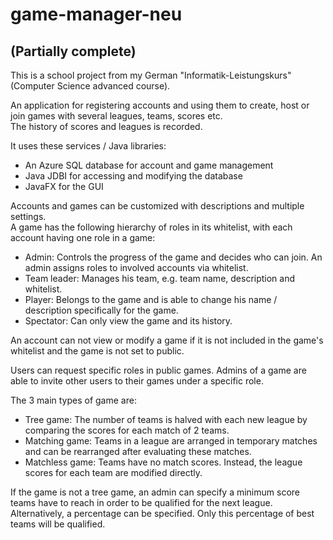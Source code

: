# game-manager-neu
## (Partially complete)
This is a school project from my German "Informatik-Leistungskurs" (Computer Science advanced course).

An application for registering accounts and using them to create, host or join games with several leagues, teams, scores etc.  
The history of scores and leagues is recorded.

It uses these services / Java libraries:
- An Azure SQL database for account and game management
- Java JDBI for accessing and modifying the database
- JavaFX for the GUI

Accounts and games can be customized with descriptions and multiple settings.  
A game has the following hierarchy of roles in its whitelist, with each account having one role in a game:
- Admin: Controls the progress of the game and decides who can join. An admin assigns roles to involved accounts via whitelist.
- Team leader: Manages his team, e.g. team name, description and whitelist.
- Player: Belongs to the game and is able to change his name / description specifically for the game.
- Spectator: Can only view the game and its history.

An account can not view or modify a game if it is not included in the game's whitelist and the game is not set to public.

Users can request specific roles in public games. Admins of a game are able to invite other users to their games under a specific role.

The 3 main types of game are:
- Tree game: The number of teams is halved with each new league by comparing the scores for each match of 2 teams.
- Matching game: Teams in a league are arranged in temporary matches and can be rearranged after evaluating these matches.
- Matchless game: Teams have no match scores. Instead, the league scores for each team are modified directly.

If the game is not a tree game, an admin can specify a minimum score teams have to reach in order to be qualified for the next league.  
Alternatively, a percentage can be specified. Only this percentage of best teams will be qualified.
